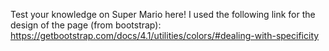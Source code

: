 Test your knowledge on Super Mario here!
I used the following link for the design of the page (from bootstrap):
https://getbootstrap.com/docs/4.1/utilities/colors/#dealing-with-specificity 
